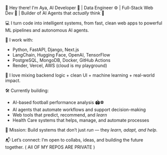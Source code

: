 👋 Hey there! I'm Aya, AI Developer 🧠 | Data Engineer ⚙️ | Full-Stack Web Dev 🧩 | Builder of AI Agents that *actually* think 🤖

💻 I turn code into intelligent systems, from fast, clean web apps to powerful ML pipelines and autonomous AI agents.

🚀 I work with:
- Python, FastAPI, Django, Next.js
- LangChain, Hugging Face, OpenAI, TensorFlow
- PostgreSQL, MongoDB, Docker, GitHub Actions
- Render, Vercel, AWS (cloud is my playground)

🧪 I love mixing backend logic + clean UI + machine learning + real-world impact.

🛠️ Currently building: 
- AI-based football performance analysis 🏟️⚽  
- AI agents that automate workflows and support decision-making  
- Web tools that predict, recommend, and *learn*
- Health Care systems that helps, manage, and automate processes

🎯 Mission: Build systems that don’t just *run* — they *learn, adapt, and help*.

📬 Let’s connect: I’m open to collabs, ideas, and building the future together.
( All OF MY REPOS ARE PRIVATE )
